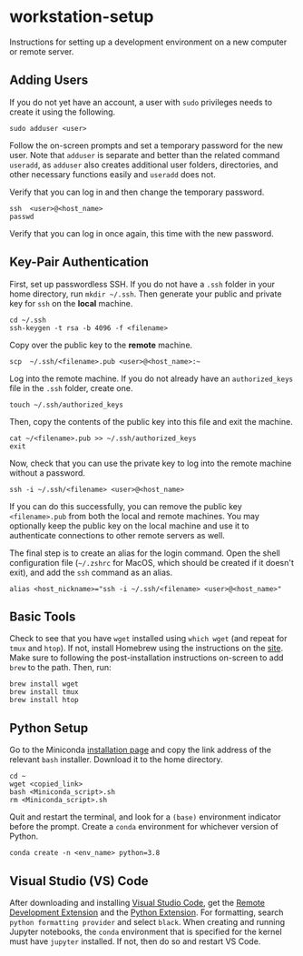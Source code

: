 # workstation-setup

Instructions for setting up a development environment on a new computer or remote server.

## Adding Users

If you do not yet have an account, a user with `sudo` privileges needs to create it using the following. 
```
sudo adduser <user>
```
Follow the on-screen prompts and set a temporary password for the new user. Note that `adduser` is separate and better than the related command `useradd`, as `adduser` also creates additional user folders, directories, and other necessary functions easily and `useradd` does not.

Verify that you can log in and then change the temporary password.
```
ssh  <user>@<host_name>
passwd
```
Verify that you can log in once again, this time with the new password.


## Key-Pair Authentication

First, set up passwordless SSH. If you do not have a `.ssh` folder in your home directory, run `mkdir ~/.ssh`. Then generate your public and private key for `ssh` on the **local** machine.
```
cd ~/.ssh
ssh-keygen -t rsa -b 4096 -f <filename>
```
Copy over the public key to the **remote** machine.
```
scp  ~/.ssh/<filename>.pub <user>@<host_name>:~
```
Log into the remote machine. If you do not already have an `authorized_keys` file in the `.ssh` folder, create one.
```
touch ~/.ssh/authorized_keys
```
Then, copy the contents of the public key into this file and exit the machine.
```
cat ~/<filename>.pub >> ~/.ssh/authorized_keys
exit
```
Now, check that you can use the private key to log into the remote machine without a password.
```
ssh -i ~/.ssh/<filename> <user>@<host_name>
```
If you can do this successfully, you can remove the public key `<filename>.pub` from both the local and remote machines. You may optionally keep the public key on the local machine and use it to authenticate connections to other remote servers as well.

The final step is to create an alias for the login command. Open the shell configuration file (`~/.zshrc` for MacOS, which should be created if it doesn't exit), and add the `ssh` command as an alias.
```
alias <host_nickname>="ssh -i ~/.ssh/<filename> <user>@<host_name>"
```

## Basic Tools

Check to see that you have `wget` installed using `which wget` (and repeat for `tmux` and `htop`). If not, install Homebrew using the instructions on the [site](https://brew.sh/). Make sure to following the post-installation instructions on-screen to add `brew` to the path. Then, run:
```
brew install wget
brew install tmux
brew install htop
```

## Python Setup

Go to the Miniconda [installation page](https://docs.conda.io/en/latest/miniconda.html) and copy the link address of the relevant `bash` installer. Download it to the home directory.
```
cd ~
wget <copied_link>
bash <Miniconda_script>.sh
rm <Miniconda_script>.sh
```
Quit and restart the terminal, and look for a `(base)` environment indicator before the prompt. Create a `conda` environment for whichever version of Python.
```
conda create -n <env_name> python=3.8
```

## Visual Studio (VS) Code

After downloading and installing [Visual Studio Code](https://code.visualstudio.com/download), get the [Remote Development Extension](https://marketplace.visualstudio.com/items?itemName=ms-vscode-remote.vscode-remote-extensionpack) and the [Python Extension](https://marketplace.visualstudio.com/items?itemName=ms-python.python). For formatting, search `python formatting provider` and select `black`. When creating and running Jupyter notebooks, the `conda` environment that is specified for the kernel must have `jupyter` installed. If not, then do so and restart VS Code.
